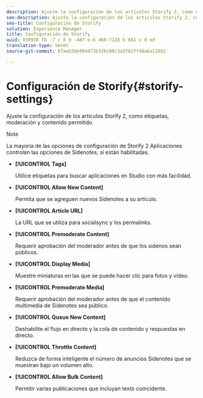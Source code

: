 ```yaml
---
description: Ajuste la configuración de los artículos Storify 2, como etiquetas, moderación y contenido permitido.
seo-description: Ajuste la configuración de los artículos Storify 2, como etiquetas, moderación y contenido permitido.
seo-title: Configuración de Storify
solution: Experience Manager
title: Configuración de Storify
uuid: 030936 fb -7 c 8 b -487 e-b 468-7128 b 641 c 8 ed
translation-type: tm+mt
source-git-commit: 67aeb3de964473b326c88c3a3f81ff48a6a12652

---
```



# Configuración de Storify{#storify-settings}

Ajuste la configuración de los artículos Storify 2, como etiquetas, moderación y contenido permitido.

>[!NOTE]
>
>La mayoría de las opciones de configuración de Storify 2 Aplicaciones controlan las opciones de Sidenotes, si están habilitadas.

* **[!UICONTROL Tags]**

   Utilice etiquetas para buscar aplicaciones en Studio con más facilidad.

* **[!UICONTROL Allow New Content]**

   Permita que se agreguen nuevos Sidenotes a su artículo.

* **[!UICONTROL Article URL]**

   La URL que se utiliza para socialsync y los permalinks.

* **[!UICONTROL Premoderate Content]**

   Requerir aprobación del moderador antes de que los sidenos sean públicos.

* **[!UICONTROL Display Media]**

   Muestre miniaturas en las que se puede hacer clic para fotos y vídeo.

* **[!UICONTROL Premoderate Media]**

   Requerir aprobación del moderador antes de que el contenido multimedia de Sidenotes sea público.

* **[!UICONTROL Queue New Content]**

   Deshabilite el flujo en directo y la cola de contenido y respuestas en directo.

* **[!UICONTROL Throttle Content]**

   Reduzca de forma inteligente el número de anuncios Sidenotes que se muestran bajo un volumen alto.

* **[!UICONTROL Allow Bulk Content]**

   Permitir varias publicaciones que incluyan texto coincidente.

